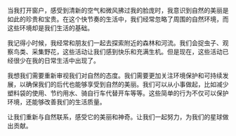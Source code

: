 当我打开窗户，感受到清新的空气和微风拂过我的脸庞时，我意识到自然的美丽是如此的珍贵和宝贵。在这个快节奏的生活中，我们经常忽略了周围的自然环境，而这些环境却是我们生活的基础。

我记得小时候，我经常和朋友们一起去探索附近的森林和河流。我们会捉虫子、观察鸟类、采集野花，这些活动让我们感到快乐和充满生机。但是现在，这些活动已经很少在我的日常生活中出现了。

我想我们需要重新审视我们对自然的态度。我们需要更加关注环境保护和可持续发展，以确保我们的后代也能够享受到自然的美丽。我们可以从小事做起，比如减少塑料袋的使用、节约用水、骑自行车代替开车等等。这些简单的行为不仅可以保护环境，还能够改善我们的生活质量。

让我们重新与自然联系，感受它的美丽和神奇。让我们一起努力，为我们的星球做出贡献。
